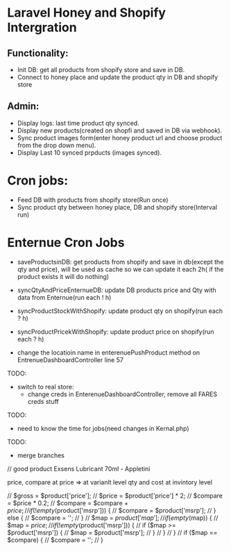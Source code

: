 # Laravel Honey and Shopify Intergration
## Functionality:
- Init DB: get all products from shopify store and save in DB.
- Connect to honey place and update the product qty in DB and shopify store
## Admin:
- Display logs: last time product qty synced.
- Display new products(created on shopfi and saved in DB via webhook).
- Sync product images form(enter honey product url and choose product from the drop down menu).
- Display Last 10 synced prpducts (images synced).


# Cron jobs:
- Feed DB with products from shopify store(Run once)
- Sync product qty between honey place, DB and shopify store(Interval run)


# Enternue Cron Jobs
- saveProductsinDB: get products from shopify and save in db(except the qty and price), will be used as cache
so we can update it each 2h( if the product exists it will do nothing)
- syncQtyAndPriceEnternueDB: update DB products price and Qty with data from Enternue(run each ! h)
- syncProductStockWithShopify: update product qty on shopify(run each ? h)
- syncProductPricekWithShopify: update product price on shopify(run each ? h)



- change the locatioin name in enterenuePushProduct method on EntrenueDashboardController
line 57

TODO:
- switch to real store:
    - change creds in EnterenueDashboardController, remove all FARES creds stuff

TODO:
- need to know the time for jobs(need changes in Kernal.php)

TODO:
- merge branches 

// good product Exsens Lubricant 70ml - Appletini

price, compare at price => at varianlt level
qty and cost at invintory level

// $gross = $product['price'];
            // $price = $product['price'] * 2;
            // $compare = $price * 0.2;
            // $compare = $compare + $price;
            // if (!empty($product['msrp'])) {
            //     $compare = $product['msrp'];
            // } else {
            //     $compare = '';
            // }
            // $map = $product['map'];
            // if (empty($map)) {
            //     $map = $price;
            //     if (!empty($product['msrp'])) {
            //         if ($map  >=  $product['msrp']) {
            //             $map = $product['msrp'];
            //         }
            //     }
            // }
            // if ($map == $compare) {
            //     $compare = '';
            // }